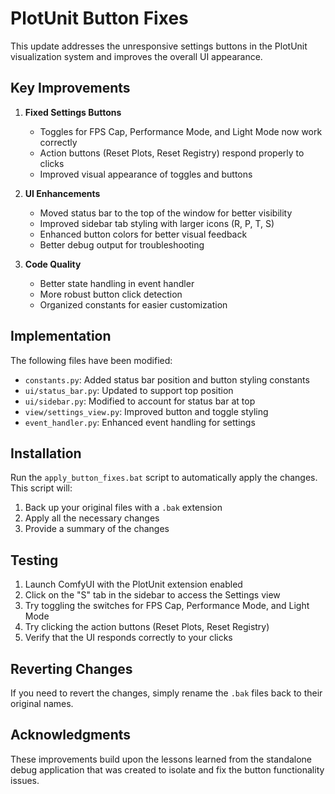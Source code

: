 # PlotUnit Button Fixes

This update addresses the unresponsive settings buttons in the PlotUnit visualization system and improves the overall UI appearance.

## Key Improvements

1. **Fixed Settings Buttons**
   - Toggles for FPS Cap, Performance Mode, and Light Mode now work correctly
   - Action buttons (Reset Plots, Reset Registry) respond properly to clicks
   - Improved visual appearance of toggles and buttons

2. **UI Enhancements**
   - Moved status bar to the top of the window for better visibility
   - Improved sidebar tab styling with larger icons (R, P, T, S)
   - Enhanced button colors for better visual feedback
   - Better debug output for troubleshooting

3. **Code Quality**
   - Better state handling in event handler
   - More robust button click detection
   - Organized constants for easier customization

## Implementation

The following files have been modified:

- `constants.py`: Added status bar position and button styling constants
- `ui/status_bar.py`: Updated to support top position
- `ui/sidebar.py`: Modified to account for status bar at top
- `view/settings_view.py`: Improved button and toggle styling
- `event_handler.py`: Enhanced event handling for settings

## Installation

Run the `apply_button_fixes.bat` script to automatically apply the changes. This script will:

1. Back up your original files with a `.bak` extension
2. Apply all the necessary changes
3. Provide a summary of the changes

## Testing

1. Launch ComfyUI with the PlotUnit extension enabled
2. Click on the "S" tab in the sidebar to access the Settings view
3. Try toggling the switches for FPS Cap, Performance Mode, and Light Mode
4. Try clicking the action buttons (Reset Plots, Reset Registry)
5. Verify that the UI responds correctly to your clicks

## Reverting Changes

If you need to revert the changes, simply rename the `.bak` files back to their original names.

## Acknowledgments

These improvements build upon the lessons learned from the standalone debug application that was created to isolate and fix the button functionality issues.
